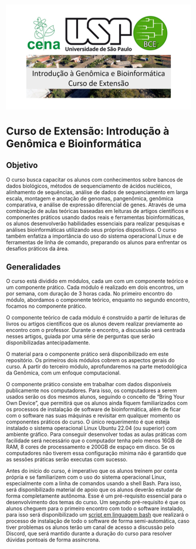 ![Curso de Extensão: Introdução à Genômica e Bioinformática](Figs/FondoCENA.jpg)

# Curso de Extensão: Introdução à Genômica e Bioinformática

## Objetivo 

O curso busca capacitar os alunos com conhecimentos sobre bancos de dados biológicos, métodos de sequenciamento de ácidos nucléicos, alinhamento de sequências, análise de dados de sequenciamento em larga escala, montagem e anotação de genomas, pangenômica, genômica comparativa, e análise de expressão diferencial de genes. Através de uma combinação de aulas teóricas baseadas em leituras de artigos científicos e componentes práticos usando dados reais e ferramentas bioinformáticas, os alunos desenvolverão habilidades essenciais para realizar pesquisas e análises bioinformáticas utilizando seus próprios dispositivos. O curso também enfatiza a importância do uso do sistema operacional Linux e de ferramentas de linha de comando, preparando os alunos para enfrentar os desafios práticos da área. 

## Generalidades 

O curso está dividido em módulos, cada um com um componente teórico e um componente prático. Cada módulo é realizado em dois encontros, um por semana, com duração de 3 horas cada. No primeiro encontro do módulo, abordamos o componente teórico, enquanto no segundo encontro, focamos no componente prático.

O componente teórico de cada módulo é construído a partir de leituras de livros ou artigos científicos que os alunos devem realizar previamente ao encontro com o professor. Durante o encontro, a discussão será centrada nesses artigos, guiada por uma série de perguntas que serão disponibilizadas antecipadamente.

O material para o componente prático será disponibilizado em este repositório. Os primeiros dois módulos cobrem os aspectos gerais do curso. A partir do terceiro módulo, aprofundaremos na parte metodológica da Genômica, com um enfoque computacional.

O componente prático consiste em trabalhar com dados disponíveis publicamente nos computadores. Para isso, os computadores a serem usados serão os dos mesmos alunos, seguindo o conceito de “Bring Your Own Device”, que permitirá que os alunos ainda fiquem familiarizados com os processos de instalação de software de bioinformática, além de ficar com o software nas suas máquinas e revisitar em qualquer momento os componentes práticos do curso. O único requerimento é que esteja instalado o sistema operacional Linux Ubuntu 22.04 (ou superior) com ambiente gráfico. Para conseguir desenvolver todas as aulas práticas com facilidade será necessário que o computador tenha pelo menos 16GB de RAM, 8 cores de processamento e 200GB de espaço em disco. Se os computadores não tiverem essa configuração mínima não é garantido que as sessões práticas serão executas com sucesso. 

Antes do início do curso, é imperativo que os alunos treinem por conta própria e se familiarizem com o uso do sistema operacional Linux, especialmente com a linha de comandos usando a shell Bash. Para isso, será disponibilizado material de apoio que os alunos deverão estudar de forma completamente autônoma. Esse é um pré-requisito essencial para o desenvolvimento dos temas do curso. Um segundo pré-requisito é que os alunos cheguem para o primeiro encontro com todo o software instalado, para isso será disponibilizado um [script em linguagem bash](setting_env.sh) que realizará o processo de instalação de todo o software de forma semi-automática, caso tiver problemas os alunos terão um canal de acesso a discussão pelo Discord, que será mantido durante a duração do curso para resolver dúvidas pontoais de forma assíncrona. 
